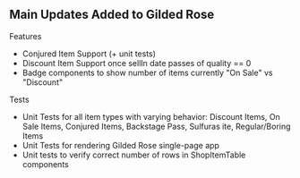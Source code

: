 ## Main Updates Added to Gilded Rose

Features

- Conjured Item Support (+ unit tests)
- Discount Item Support once sellIn date passes of quality == 0
- Badge components to show number of items currently "On Sale" vs "Discount"

Tests

- Unit Tests for all item types with varying behavior: Discount Items, On Sale Items, Conjured Items, Backstage Pass, Sulfuras ite, Regular/Boring Items
- Unit Tests for rendering Gilded Rose single-page app
- Unit tests to verify correct number of rows in ShopItemTable components
